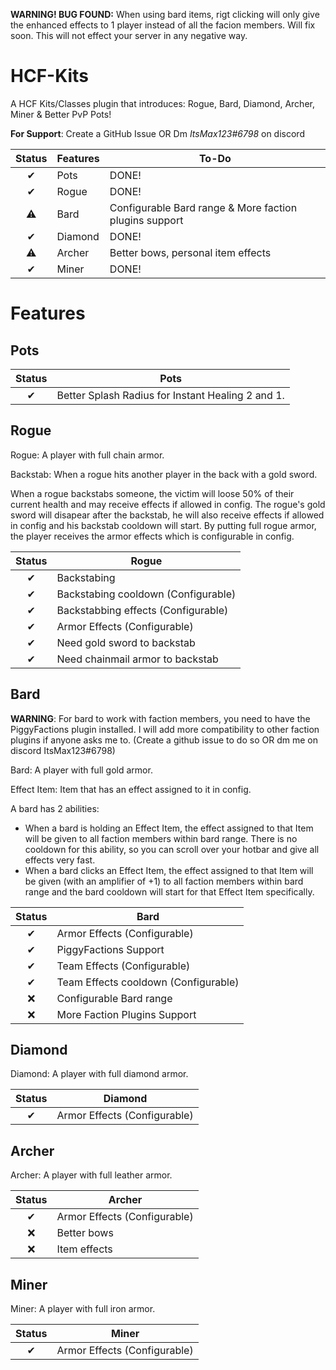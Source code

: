 **WARNING! BUG FOUND:** When using bard items, rigt clicking will only give the enhanced effects to 1 player instead of all the facion members. Will fix soon. This will not effect your server in any negative way.

# HCF-Kits
A HCF Kits/Classes plugin that introduces: Rogue, Bard, Diamond, Archer, Miner & Better PvP Pots!

**For Support**: Create a GitHub Issue OR Dm *ItsMax123#6798* on discord

| Status | Features | To-Do |
| :-: | --- | --- |
| ✔ | Pots | DONE! |
| ✔ | Rogue | DONE! |
| ⚠ | Bard | Configurable Bard range & More faction plugins support |
| ✔ | Diamond | DONE! |
| ⚠ | Archer | Better bows, personal item effects |
| ✔ | Miner | DONE! |

# Features
## Pots

| Status | Pots |
| :-: | --- |
| ✔ | Better Splash Radius for Instant Healing 2 and 1. |

## Rogue

Rogue: A player with full chain armor.

Backstab: When a rogue hits another player in the back with a gold sword.

When a rogue backstabs someone, the victim will loose 50% of their current health and may receive effects if allowed in config. The rogue's gold sword will disapear after the backstab, he will also receive effects if allowed in config and his backstab cooldown will start. By putting full rogue armor, the player receives the armor effects which is configurable in config.

| Status | Rogue |
| :-: | --- |
| ✔ | Backstabing |
| ✔ | Backstabing cooldown (Configurable) |
| ✔ | Backstabbing effects (Configurable) |
| ✔ | Armor Effects (Configurable) |
| ✔ | Need gold sword to backstab |
| ✔ | Need chainmail armor to backstab |

## Bard

**WARNING**: For bard to work with faction members, you need to have the PiggyFactions plugin installed. I will add more compatibility to other faction plugins if anyone asks me to. (Create a github issue to do so OR dm me on discord ItsMax123#6798)

Bard: A player with full gold armor.

Effect Item: Item that has an effect assigned to it in config.

A bard has 2 abilities:
- When a bard is holding an Effect Item, the effect assigned to that Item will be given to all faction members within bard range. There is no cooldown for this ability, so you can scroll over your hotbar and give all effects very fast.
- When a bard clicks an Effect Item, the effect assigned to that Item will be given (with an amplifier of +1) to all faction members within bard range and the bard cooldown will start for that Effect Item specifically.

| Status | Bard |
| :-: | --- |
| ✔ | Armor Effects (Configurable) |
| ✔ | PiggyFactions Support |
| ✔ | Team Effects (Configurable) |
| ✔ | Team Effects cooldown (Configurable) |
| ❌ | Configurable Bard range |
| ❌ | More Faction Plugins Support |

## Diamond

Diamond: A player with full diamond armor.

| Status | Diamond |
| :-: | --- |
| ✔ | Armor Effects (Configurable) |

## Archer

Archer: A player with full leather armor.

| Status | Archer |
| :-: | --- |
| ✔ | Armor Effects (Configurable) | 
| ❌ | Better bows | 
| ❌ | Item effects  | 

## Miner

Miner: A player with full iron armor.

| Status | Miner |
| :-: | --- |
| ✔ | Armor Effects (Configurable) |

